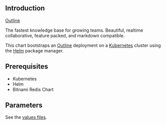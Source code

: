 ## Introduction

[Outline](https://github.com/outline/outline)

The fastest knowledge base for growing teams. Beautiful, realtime collaborative, feature packed, and markdown compatible.

This chart bootstraps an [Outline](https://github.com/outline/outline) deployment on a [Kubernetes](https://kubernetes.io) cluster using the [Helm](https://helm.sh) package manager.

## Prerequisites

- Kubernetes
- Helm
- Bitnami Redis Chart

## Parameters

See the [values files](values.yaml).
